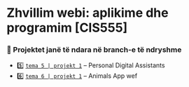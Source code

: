 # Zhvillim webi: aplikime dhe programim [CIS555]

### 📂 Projektet janë të ndara në branch-e të ndryshme
- 5️⃣ [`tema 5 | projekt 1`](https://github.com/sayjin93/ZhvillimWebi/tree/tema5) – Personal Digital Assistants
- 6️⃣ [`tema 6 | projekt 1`](https://github.com/sayjin93/ZhvillimWebi/tree/tema6) – Animals App
wef